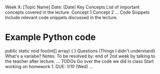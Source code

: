 Week X: [Topic Name]
Date: [Date]
Key Concepts
List of important concepts covered in the lecture.
Concept 1
Concept 2
...
Code Snippets
Include relevant code snippets discussed in the lecture.

# Example Python code
public static void foo(int[] array) {
}
Questions (Things I didn't understand)
What's a variabe?
Notes:
To be resolved by: end of 2nd week by talking to the teacher after lecture.
...
TODOs
 Go over the code we did in class
 Start working on homework 1. DUE: 1/10 (Wed)
 ...
